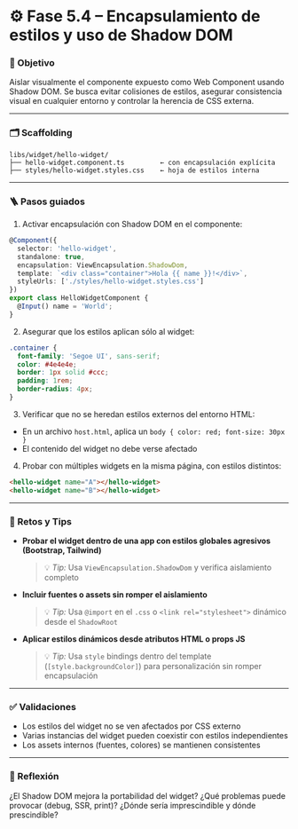 # ⚙️ Fase 5.4 – Encapsulamiento de estilos y uso de Shadow DOM

### 🎯 Objetivo

Aislar visualmente el componente expuesto como Web Component usando Shadow DOM. Se busca evitar colisiones de estilos, asegurar consistencia visual en cualquier entorno y controlar la herencia de CSS externa.

---

### 🗂️ Scaffolding

```
libs/widget/hello-widget/
├── hello-widget.component.ts         ← con encapsulación explícita
├── styles/hello-widget.styles.css    ← hoja de estilos interna
```

---

### 🪜 Pasos guiados

1. Activar encapsulación con Shadow DOM en el componente:

```ts
@Component({
  selector: 'hello-widget',
  standalone: true,
  encapsulation: ViewEncapsulation.ShadowDom,
  template: `<div class="container">Hola {{ name }}!</div>`,
  styleUrls: ['./styles/hello-widget.styles.css']
})
export class HelloWidgetComponent {
  @Input() name = 'World';
}
```

2. Asegurar que los estilos aplican sólo al widget:

```css
.container {
  font-family: 'Segoe UI', sans-serif;
  color: #4e4e4e;
  border: 1px solid #ccc;
  padding: 1rem;
  border-radius: 4px;
}
```

3. Verificar que no se heredan estilos externos del entorno HTML:

* En un archivo `host.html`, aplica un `body { color: red; font-size: 30px }`
* El contenido del widget no debe verse afectado

4. Probar con múltiples widgets en la misma página, con estilos distintos:

```html
<hello-widget name="A"></hello-widget>
<hello-widget name="B"></hello-widget>
```

---

### 🎯 Retos y Tips

* **Probar el widget dentro de una app con estilos globales agresivos (Bootstrap, Tailwind)**

  > 💡 *Tip:* Usa `ViewEncapsulation.ShadowDom` y verifica aislamiento completo

* **Incluir fuentes o assets sin romper el aislamiento**

  > 💡 *Tip:* Usa `@import` en el `.css` o `<link rel="stylesheet">` dinámico desde el `ShadowRoot`

* **Aplicar estilos dinámicos desde atributos HTML o props JS**

  > 💡 *Tip:* Usa `style` bindings dentro del template (`[style.backgroundColor]`) para personalización sin romper encapsulación

---

### ✅ Validaciones

* Los estilos del widget no se ven afectados por CSS externo
* Varias instancias del widget pueden coexistir con estilos independientes
* Los assets internos (fuentes, colores) se mantienen consistentes

---

### 💬 Reflexión

¿El Shadow DOM mejora la portabilidad del widget? ¿Qué problemas puede provocar (debug, SSR, print)? ¿Dónde sería imprescindible y dónde prescindible?

